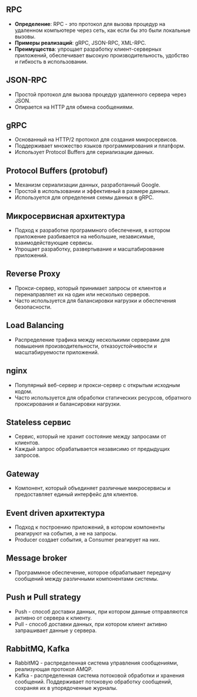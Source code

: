 ## RPC
- **Определение**: RPC - это протокол для вызова процедур на удаленном компьютере через сеть, как если бы это были локальные вызовы.
- **Примеры реализаций**: gRPC, JSON-RPC, XML-RPC.
- **Преимущества**: упрощает разработку клиент-серверных приложений, обеспечивает высокую производительность, удобство и гибкость в использовании.

## JSON-RPC
- Простой протокол для вызова процедур удаленного сервера через JSON.
- Опирается на HTTP для обмена сообщениями.

## gRPC
- Основанный на HTTP/2 протокол для создания микросервисов.
- Поддерживает множество языков программирования и платформ.
- Использует Protocol Buffers для сериализации данных.

## Protocol Buffers (protobuf)
- Механизм сериализации данных, разработанный Google.
- Простой в использовании и эффективный в размере данных.
- Используется для определения схемы данных в gRPC.

## Микросервисная архитектура
- Подход к разработке программного обеспечения, в котором приложение разбивается на небольшие, независимые, взаимодействующие сервисы.
- Упрощает разработку, развертывание и масштабирование приложений.

## Reverse Proxy
- Прокси-сервер, который принимает запросы от клиентов и перенаправляет их на один или несколько серверов.
- Часто используется для балансировки нагрузки и обеспечения безопасности.

## Load Balancing
- Распределение трафика между несколькими серверами для повышения производительности, отказоустойчивости и масштабируемости приложений.

## nginx
- Популярный веб-сервер и прокси-сервер с открытым исходным кодом.
- Часто используется для обработки статических ресурсов, обратного проксирования и балансировки нагрузки.

## Stateless сервис
- Сервис, который не хранит состояние между запросами от клиентов.
- Каждый запрос обрабатывается независимо от предыдущих запросов.

## Gateway
- Компонент, который объединяет различные микросервисы и предоставляет единый интерфейс для клиентов.

## Event driven архитектура
- Подход к построению приложений, в котором компоненты реагируют на события, а не на запросы.
- Producer создает события, а Consumer реагирует на них.

## Message broker
- Программное обеспечение, которое обрабатывает передачу сообщений между различными компонентами системы.

## Push и Pull strategy
- Push - способ доставки данных, при котором данные отправляются активно от сервера к клиенту.
- Pull - способ доставки данных, при котором клиент активно запрашивает данные у сервера.

## RabbitMQ, Kafka
- RabbitMQ - распределенная система управления сообщениями, реализующая протокол AMQP.
- Kafka - распределенная система потоковой обработки и хранения сообщений. Поддерживает потоковую обработку сообщений, сохраняя их в упорядоченные журналы.